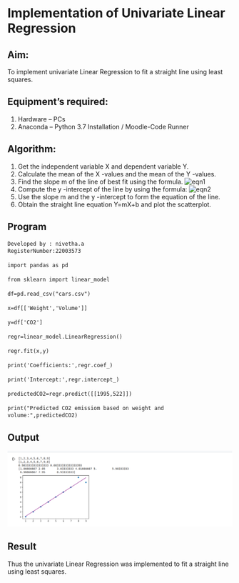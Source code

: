 # Implementation of Univariate Linear Regression
## Aim:
To implement univariate Linear Regression to fit a straight line using least squares.
## Equipment’s required:
1.	Hardware – PCs
2.	Anaconda – Python 3.7 Installation / Moodle-Code Runner
## Algorithm:
1.	Get the independent variable X and dependent variable Y.
2.	Calculate the mean of the X -values and the mean of the Y -values.
3.	Find the slope m of the line of best fit using the formula.
 ![eqn1](./eq1.jpg)
4.	Compute the y -intercept of the line by using the formula:
![eqn2](./eq2.jpg)  
5.	Use the slope m and the y -intercept to form the equation of the line.
6.	Obtain the straight line equation Y=mX+b and plot the scatterplot.
## Program
```
Developed by : nivetha.a
RegisterNumber:22003573

import pandas as pd

from sklearn import linear_model

df=pd.read_csv("cars.csv")

x=df[['Weight','Volume']]

y=df['CO2']

regr=linear_model.LinearRegression()

regr.fit(x,y)

print('Coefficients:',regr.coef_)

print('Intercept:',regr.intercept_)

predictedCO2=regr.predict([[1995,522]])

print("Predicted CO2 emissiom based on weight and volume:",predictedCO2)

```
## Output

![lmplementation.png](./images/Implementation.png)

## Result
Thus the univariate Linear Regression was implemented to fit a straight line using least squares.
